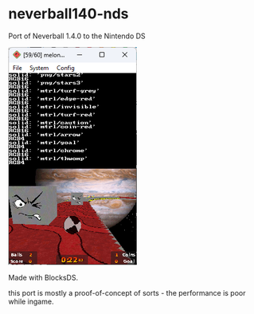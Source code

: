 # neverball140-nds

Port of Neverball 1.4.0 to the Nintendo DS

![image](screenshot.png)

Made with BlocksDS.

this port is mostly a proof-of-concept of sorts - the performance is poor while ingame.

